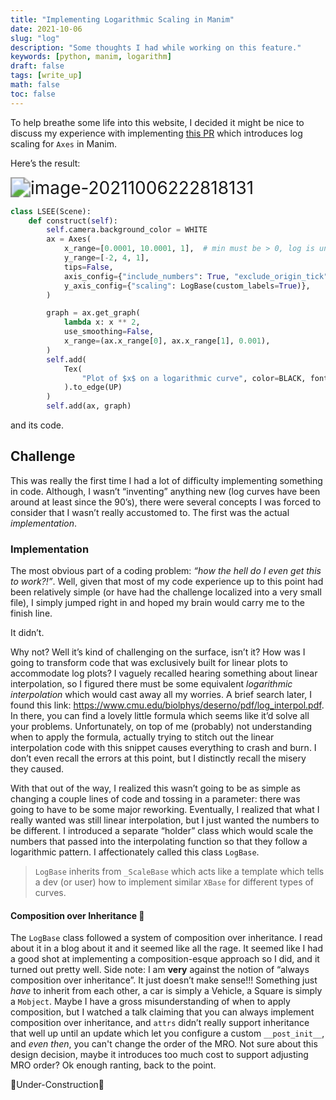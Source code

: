 ```yaml
---
title: "Implementing Logarithmic Scaling in Manim"
date: 2021-10-06
slug: "log"
description: "Some thoughts I had while working on this feature."
keywords: [python, manim, logarithm]
draft: false
tags: [write_up]
math: false
toc: false
---
```



To help breathe some life into this website, I decided it might be nice to discuss my experience with implementing  [this PR](https://github.com/ManimCommunity/manim/pull/1812) which introduces log scaling for `Axes` in Manim. 

Here’s the result:

<img src="/img/image-20211006222818131.png" alt="image-20211006222818131" style="zoom:200%;" />

```python
class LSEE(Scene):
    def construct(self):
        self.camera.background_color = WHITE
        ax = Axes(
            x_range=[0.0001, 10.0001, 1],  # min must be > 0, log is undefined at 0.
            y_range=[-2, 4, 1],
            tips=False,
            axis_config={"include_numbers": True, "exclude_origin_tick": False},
            y_axis_config={"scaling": LogBase(custom_labels=True)},
        )

        graph = ax.get_graph(
            lambda x: x ** 2,
            use_smoothing=False,
            x_range=(ax.x_range[0], ax.x_range[1], 0.001),
        )
        self.add(
            Tex(
                "Plot of $x$ on a logarithmic curve", color=BLACK, font_size=24
            ).to_edge(UP)
        )
        self.add(ax, graph)
```

and its code.



## Challenge

This was really the first time I had a lot of difficulty implementing something in code. Although, I wasn’t “inventing” anything new (log curves have been around at least since the 90’s), there were several concepts I was forced to consider that I wasn’t really accustomed to. The first was the actual *implementation*.



### Implementation

The most obvious part of a coding problem: *“how the hell do I even get this to work?!”*. Well, given that most of my code experience up to this point had been relatively simple (or have had the challenge localized into a very small file), I simply jumped right in and hoped my brain would carry me to the finish line.



It didn’t.



Why not? Well it’s kind of challenging on the surface, isn’t it? How was I going to transform code that was exclusively built for linear plots to accommodate log plots? I vaguely recalled hearing something about linear interpolation, so I figured there must be some equivalent *logarithmic interpolation* which would cast away all my worries. A brief search later, I found this link: https://www.cmu.edu/biolphys/deserno/pdf/log_interpol.pdf. In there, you can find a lovely little formula which seems like it’d solve all your problems. Unfortunately, on top of me (probably) not understanding when to apply the formula, actually trying to stitch out the linear interpolation code with this snippet causes everything to crash and burn. I don’t even recall the errors at this point, but I distinctly recall the misery they caused.



With that out of the way, I realized this wasn’t going to be as simple as changing a couple lines of code and tossing in a parameter: there was going to have to be some major reworking. Eventually, I realized that what I really wanted was still linear interpolation, but I just wanted the numbers to be different. I introduced a separate “holder” class which would scale the numbers that passed into the interpolating function so that they follow a logarithmic pattern. I affectionately called this class `LogBase`.



> `LogBase` inherits from `_ScaleBase` which acts like a template which tells a dev (or user) how to implement similar `XBase` for different types of curves.



#### Composition over Inheritance 👀

The `LogBase` class followed a system of composition over inheritance. I read about it in a blog about it and it seemed like all the rage. It seemed like I had a good shot at implementing a composition-esque approach so I did, and it turned out pretty well.  Side note: I am **very** against the notion of “always composition over inheritance”. It just doesn’t make sense!!! Something just *have* to inherit from each other, a car is simply a Vehicle, a Square is simply a `Mobject`. Maybe  I have a gross misunderstanding of when to apply composition, but I watched a talk claiming that you can always implement composition over inheritance, and `attrs` didn’t really support inheritance that well up until an update which let you configure a custom `__post_init__`, and *even then*, you can't change the order of the MRO. Not sure about this design decision, maybe it introduces too much cost to support adjusting MRO order? Ok enough ranting, back to the point.

🚧Under-Construction🚧

